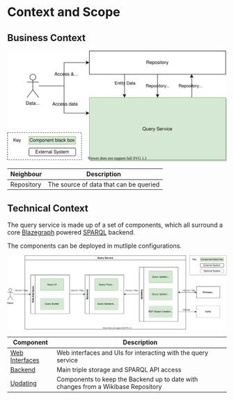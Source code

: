 # Context and Scope

## Business Context

![Query Service business context diagram](./diagrams/03-business-context.drawio.svg)

| Neighbour  | Description                            |
| ---------- | -------------------------------------- |
| Repository | The source of data that can be queried |

## Technical Context

The query service is made up of a set of components, which all surround a core [Blazegraph](./../../Glossary.md#blazegraph) powered [SPARQL](./../../Glossary.md#sparql) backend.

The components can be deployed in mutliple configurations.

![Query Service technical context diagram](./diagrams/03-technical-context.drawio.svg)

| Component                                                    | Description                                                                       |
| ------------------------------------------------------------ | --------------------------------------------------------------------------------- |
| [Web Interfaces](./05-Building_Block_View.md#web-interfaces) | Web interfaces and UIs for interacting with the query service                     |
| [Backend](./05-Building_Block_View.md#backend)               | Main triple storage and SPARQL API access                                         |
| [Updating](./05-Building_Block_View.md#updating)             | Components to keep the Backend up to date with changes from a Wikibase Repository |

